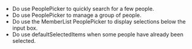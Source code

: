 - Do use PeoplePicker to quickly search for a few people.
- Do use PeoplePicker to manage a group of people.
- Do use the MemberList PeoplePicker to display selections below the input box.
- Do use defaultSelectedItems when some people have already been selected.
